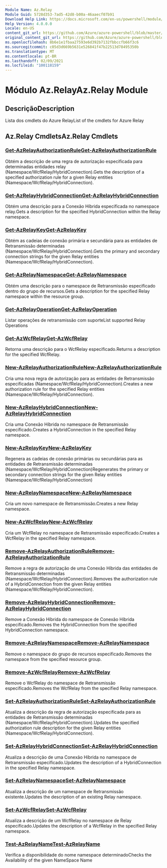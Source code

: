 ```yaml
---
Module Name: Az.Relay
Module Guid: 5728d353-7ad5-42d8-b00a-46aaecf07b91
Download Help Link: https://docs.microsoft.com/en-us/powershell/module/az.relay
Help Version: 4.0.0.0
Locale: en-US
content_git_url: https://github.com/Azure/azure-powershell/blob/master/src/Relay/Relay/help/Az.Relay.md
original_content_git_url: https://github.com/Azure/azure-powershell/blob/master/src/Relay/Relay/help/Az.Relay.md
ms.openlocfilehash: 8b6e1e1fbaa27593e6d392b7132fbbccfb66f3c6
ms.sourcegitcommit: c05d3d669b5631e526841f47b22513d78495350b
ms.translationtype: MT
ms.contentlocale: pt-BR
ms.lasthandoff: 02/09/2021
ms.locfileid: "100118159"
---
```

# <span data-ttu-id="b776f-101">Módulo Az.Relay</span><span class="sxs-lookup"><span data-stu-id="b776f-101">Az.Relay Module</span></span>
## <span data-ttu-id="b776f-102">Descrição</span><span class="sxs-lookup"><span data-stu-id="b776f-102">Description</span></span>
<span data-ttu-id="b776f-103">Lista dos cmdlets do Azure Relay</span><span class="sxs-lookup"><span data-stu-id="b776f-103">List of the cmdlets for Azure Relay</span></span>

## <span data-ttu-id="b776f-104">Az.Relay Cmdlets</span><span class="sxs-lookup"><span data-stu-id="b776f-104">Az.Relay Cmdlets</span></span>
### [<span data-ttu-id="b776f-105">Get-AzRelayAuthorizationRule</span><span class="sxs-lookup"><span data-stu-id="b776f-105">Get-AzRelayAuthorizationRule</span></span>](Get-AzRelayAuthorizationRule.md)
<span data-ttu-id="b776f-106">Obtém a descrição de uma regra de autorização especificada para determinadas entidades relay (Namespace/WcfRelay/HybridConnection).</span><span class="sxs-lookup"><span data-stu-id="b776f-106">Gets the description of a specified authorization rule for a given Relay entities (Namespace/WcfRelay/HybridConnection).</span></span>

### [<span data-ttu-id="b776f-107">Get-AzRelayHybridConnection</span><span class="sxs-lookup"><span data-stu-id="b776f-107">Get-AzRelayHybridConnection</span></span>](Get-AzRelayHybridConnection.md)
<span data-ttu-id="b776f-108">Obtém uma descrição para a Conexão Híbrida especificada no namespace relay.</span><span class="sxs-lookup"><span data-stu-id="b776f-108">Gets a description for the specified HybridConnection within the Relay namespace.</span></span>

### [<span data-ttu-id="b776f-109">Get-AzRelayKey</span><span class="sxs-lookup"><span data-stu-id="b776f-109">Get-AzRelayKey</span></span>](Get-AzRelayKey.md)
<span data-ttu-id="b776f-110">Obtém as cadeias de conexão primária e secundária para as entidades de Retransmissão determinadas (Namespace/WcfRelay/HybridConnection).</span><span class="sxs-lookup"><span data-stu-id="b776f-110">Gets the primary and secondary connection strings for the given Relay entities (Namespace/WcfRelay/HybridConnection).</span></span>

### [<span data-ttu-id="b776f-111">Get-AzRelayNamespace</span><span class="sxs-lookup"><span data-stu-id="b776f-111">Get-AzRelayNamespace</span></span>](Get-AzRelayNamespace.md)
<span data-ttu-id="b776f-112">Obtém uma descrição para o namespace de Retransmissão especificado dentro do grupo de recursos.</span><span class="sxs-lookup"><span data-stu-id="b776f-112">Gets a description for the specified Relay namespace within the resource group.</span></span>

### [<span data-ttu-id="b776f-113">Get-AzRelayOperation</span><span class="sxs-lookup"><span data-stu-id="b776f-113">Get-AzRelayOperation</span></span>](Get-AzRelayOperation.md)
<span data-ttu-id="b776f-114">Listar operações de retransmissão com suporte</span><span class="sxs-lookup"><span data-stu-id="b776f-114">List supported Relay Operations</span></span>

### [<span data-ttu-id="b776f-115">Get-AzWcfRelay</span><span class="sxs-lookup"><span data-stu-id="b776f-115">Get-AzWcfRelay</span></span>](Get-AzWcfRelay.md)
<span data-ttu-id="b776f-116">Retorna uma descrição para o WcfRelay especificado.</span><span class="sxs-lookup"><span data-stu-id="b776f-116">Returns a description for the specified WcfRelay.</span></span>

### [<span data-ttu-id="b776f-117">New-AzRelayAuthorizationRule</span><span class="sxs-lookup"><span data-stu-id="b776f-117">New-AzRelayAuthorizationRule</span></span>](New-AzRelayAuthorizationRule.md)
<span data-ttu-id="b776f-118">Cria uma nova regra de autorização para as entidades de Retransmissão especificadas (Namespace/WcfRelay/HybridConnection).</span><span class="sxs-lookup"><span data-stu-id="b776f-118">Creates a new authorization rule for the specified Relay entities (Namespace/WcfRelay/HybridConnection).</span></span>

### [<span data-ttu-id="b776f-119">New-AzRelayHybridConnection</span><span class="sxs-lookup"><span data-stu-id="b776f-119">New-AzRelayHybridConnection</span></span>](New-AzRelayHybridConnection.md)
<span data-ttu-id="b776f-120">Cria uma Conexão Híbrida no namespace de Retransmissão especificado.</span><span class="sxs-lookup"><span data-stu-id="b776f-120">Creates a HybridConnection in the specified Relay namespace.</span></span>

### [<span data-ttu-id="b776f-121">New-AzRelayKey</span><span class="sxs-lookup"><span data-stu-id="b776f-121">New-AzRelayKey</span></span>](New-AzRelayKey.md)
<span data-ttu-id="b776f-122">Regenera as cadeias de conexão primárias ou secundárias para as entidades de Retransmissão determinadas (Namespace/WcfRelay/HybridConnection)</span><span class="sxs-lookup"><span data-stu-id="b776f-122">Regenerates the primary or secondary connection strings for the given Relay entities (Namespace/WcfRelay/HybridConnection)</span></span>

### [<span data-ttu-id="b776f-123">New-AzRelayNamespace</span><span class="sxs-lookup"><span data-stu-id="b776f-123">New-AzRelayNamespace</span></span>](New-AzRelayNamespace.md)
<span data-ttu-id="b776f-124">Cria um novo namespace de Retransmissão.</span><span class="sxs-lookup"><span data-stu-id="b776f-124">Creates a new Relay namespace.</span></span>

### [<span data-ttu-id="b776f-125">New-AzWcfRelay</span><span class="sxs-lookup"><span data-stu-id="b776f-125">New-AzWcfRelay</span></span>](New-AzWcfRelay.md)
<span data-ttu-id="b776f-126">Cria um WcfRelay no namespace de Retransmissão especificado.</span><span class="sxs-lookup"><span data-stu-id="b776f-126">Creates a WcfRelay in the specified Relay namespace.</span></span>

### [<span data-ttu-id="b776f-127">Remove-AzRelayAuthorizationRule</span><span class="sxs-lookup"><span data-stu-id="b776f-127">Remove-AzRelayAuthorizationRule</span></span>](Remove-AzRelayAuthorizationRule.md)
<span data-ttu-id="b776f-128">Remove a regra de autorização de uma Conexão Híbrida das entidades de Retransmissão determinadas (Namespace/WcfRelay/HybridConnection).</span><span class="sxs-lookup"><span data-stu-id="b776f-128">Removes the authorization rule of a HybridConnection from the given Relay entities (Namespace/WcfRelay/HybridConnection).</span></span>

### [<span data-ttu-id="b776f-129">Remove-AzRelayHybridConnection</span><span class="sxs-lookup"><span data-stu-id="b776f-129">Remove-AzRelayHybridConnection</span></span>](Remove-AzRelayHybridConnection.md)
<span data-ttu-id="b776f-130">Remove a Conexão Híbrida do namespace de Conexão Híbrida especificado.</span><span class="sxs-lookup"><span data-stu-id="b776f-130">Removes the HybridConnection from the specified HybridConnection namespace.</span></span>

### [<span data-ttu-id="b776f-131">Remove-AzRelayNamespace</span><span class="sxs-lookup"><span data-stu-id="b776f-131">Remove-AzRelayNamespace</span></span>](Remove-AzRelayNamespace.md)
<span data-ttu-id="b776f-132">Remove o namespace do grupo de recursos especificado.</span><span class="sxs-lookup"><span data-stu-id="b776f-132">Removes the namespace from the specified resource group.</span></span> 

### [<span data-ttu-id="b776f-133">Remove-AzWcfRelay</span><span class="sxs-lookup"><span data-stu-id="b776f-133">Remove-AzWcfRelay</span></span>](Remove-AzWcfRelay.md)
<span data-ttu-id="b776f-134">Remove o WcfRelay do namespace de Retransmissão especificado.</span><span class="sxs-lookup"><span data-stu-id="b776f-134">Removes the WcfRelay from the specified Relay namespace.</span></span>

### [<span data-ttu-id="b776f-135">Set-AzRelayAuthorizationRule</span><span class="sxs-lookup"><span data-stu-id="b776f-135">Set-AzRelayAuthorizationRule</span></span>](Set-AzRelayAuthorizationRule.md)
<span data-ttu-id="b776f-136">Atualiza a descrição da regra de autorização especificada para as entidades de Retransmissão determinadas (Namespace/WcfRelay/HybridConnection).</span><span class="sxs-lookup"><span data-stu-id="b776f-136">Updates the specified authorization rule description for the given Relay entities (Namespace/WcfRelay/HybridConnection).</span></span>

### [<span data-ttu-id="b776f-137">Set-AzRelayHybridConnection</span><span class="sxs-lookup"><span data-stu-id="b776f-137">Set-AzRelayHybridConnection</span></span>](Set-AzRelayHybridConnection.md)
<span data-ttu-id="b776f-138">Atualiza a descrição de uma Conexão Híbrida no namespace de Retransmissão especificado.</span><span class="sxs-lookup"><span data-stu-id="b776f-138">Updates the description of a HybridConnection in the specified Relay namespace.</span></span>

### [<span data-ttu-id="b776f-139">Set-AzRelayNamespace</span><span class="sxs-lookup"><span data-stu-id="b776f-139">Set-AzRelayNamespace</span></span>](Set-AzRelayNamespace.md)
<span data-ttu-id="b776f-140">Atualiza a descrição de um namespace de Retransmissão existente.</span><span class="sxs-lookup"><span data-stu-id="b776f-140">Updates the description of an existing Relay namespace.</span></span>

### [<span data-ttu-id="b776f-141">Set-AzWcfRelay</span><span class="sxs-lookup"><span data-stu-id="b776f-141">Set-AzWcfRelay</span></span>](Set-AzWcfRelay.md)
<span data-ttu-id="b776f-142">Atualiza a descrição de um WcfRelay no namespace de Relay especificado.</span><span class="sxs-lookup"><span data-stu-id="b776f-142">Updates the description of a WcfRelay in the specified Relay namespace.</span></span>

### [<span data-ttu-id="b776f-143">Test-AzRelayName</span><span class="sxs-lookup"><span data-stu-id="b776f-143">Test-AzRelayName</span></span>](Test-AzRelayName.md)
<span data-ttu-id="b776f-144">Verifica a disponibilidade do nome namespace determinado</span><span class="sxs-lookup"><span data-stu-id="b776f-144">Checks the Availability of the given NameSpace Name</span></span>

